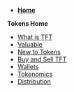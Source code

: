 - **[Home](@threefold_home)**

**Tokens Home**

- [What is TFT](token_what)
- [Valuable](grid_valuation)
- [New to Tokens](newtotokens)
- [Buy and Sell TFT](how_to_buy)
- [Wallets](threefold_wallets)
- [Tokenomics](tokenomics)
- [Distribution](token_overview)
